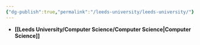```yaml
---
{"dg-publish":true,"permalink":"/leeds-university/leeds-university/"}
---
```


- **[[Leeds University/Computer Science/Computer Science\|Computer Science]]**
